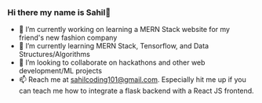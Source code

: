 ### Hi there my name is Sahil👋

<!--
**sahil485/sahil485** is a ✨ _special_ ✨ repository because its `README.md` (this file) appears on your GitHub profile.

Here are some ideas to get you started:

-->

- 🔭 I’m currently working on learning a MERN Stack website for my friend's new fashion company
- 🌱 I’m currently learning MERN Stack, Tensorflow, and Data Structures/Algorithms
- 👯 I’m looking to collaborate on hackathons and other web development/ML projects
- 📫 Reach me at sahilcoding101@gmail.com. Especially hit me up if you can teach me how to integrate a flask backend with a React JS frontend.
